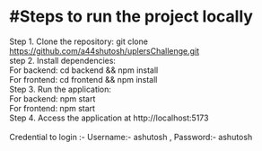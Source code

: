 # #Steps to run the project locally

Step 1. Clone the repository: git clone https://github.com/a44shutosh/uplersChallenge.git
<br />
step 2. Install dependencies:<br />
     For backend: cd backend && npm install<br />
     For frontend: cd frontend && npm install<br />
Step 3. Run the application:<br />
     For backend: npm start<br />
     For frontend: npm start<br />
Step 4. Access the application at http://localhost:5173<br />
<br />
Credential to login :- Username:- ashutosh , Password:- ashutosh